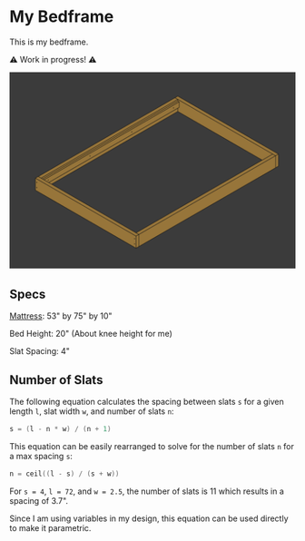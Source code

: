 # My Bedframe

This is my bedframe.

⚠️ Work in progress! ⚠️

![WIP](media/wip.png)

## Specs

[Mattress](https://www.leesa.com/products/leesa-mattress): 53" by 75" by 10"

Bed Height: 20" (About knee height for me)

Slat Spacing: 4"

## Number of Slats

The following equation calculates the spacing between slats `s` for a given length `l`, slat width `w`, and number of slats `n`:

```c
s = (l - n * w) / (n + 1)
```

This equation can be easily rearranged to solve for the number of slats `n` for a max spacing `s`:

```c
n = ceil((l - s) / (s + w))
```

For `s = 4`, `l = 72`, and `w = 2.5`, the number of slats is 11 which results in a spacing of 3.7".

Since I am using variables in my design, this equation can be used directly to make it parametric.
